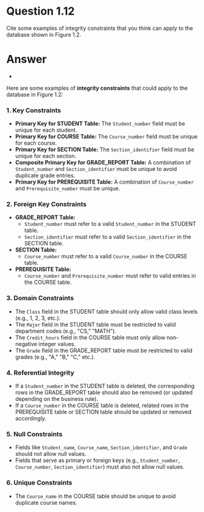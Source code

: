 # Question 1.12 #

Cite some examples of integrity constraints that you think can apply to the
database shown in Figure 1.2.

# Answer #

- 

Here are some examples of **integrity constraints** that could apply to the database in Figure 1.2:

### 1. **Key Constraints**
   - **Primary Key for STUDENT Table:** The `Student_number` field must be unique for each student.
   - **Primary Key for COURSE Table:** The `Course_number` field must be unique for each course.
   - **Primary Key for SECTION Table:** The `Section_identifier` field must be unique for each section.
   - **Composite Primary Key for GRADE_REPORT Table:** A combination of `Student_number` and `Section_identifier` must be unique to avoid duplicate grade entries.
   - **Primary Key for PREREQUISITE Table:** A combination of `Course_number` and `Prerequisite_number` must be unique.

### 2. **Foreign Key Constraints**
   - **GRADE_REPORT Table:**
     - `Student_number` must refer to a valid `Student_number` in the STUDENT table.
     - `Section_identifier` must refer to a valid `Section_identifier` in the SECTION table.
   - **SECTION Table:**
     - `Course_number` must refer to a valid `Course_number` in the COURSE table.
   - **PREREQUISITE Table:**
     - `Course_number` and `Prerequisite_number` must refer to valid entries in the COURSE table.

### 3. **Domain Constraints**
   - The `Class` field in the STUDENT table should only allow valid class levels (e.g., 1, 2, 3, etc.).
   - The `Major` field in the STUDENT table must be restricted to valid department codes (e.g., "CS," "MATH").
   - The `Credit_hours` field in the COURSE table must only allow non-negative integer values.
   - The `Grade` field in the GRADE_REPORT table must be restricted to valid grades (e.g., "A," "B," "C," etc.).

### 4. **Referential Integrity**
   - If a `Student_number` in the STUDENT table is deleted, the corresponding rows in the GRADE_REPORT table should also be removed (or updated depending on the business rule).
   - If a `Course_number` in the COURSE table is deleted, related rows in the PREREQUISITE table or SECTION table should be updated or removed accordingly.

### 5. **Null Constraints**
   - Fields like `Student_name`, `Course_name`, `Section_identifier`, and `Grade` should not allow null values.
   - Fields that serve as primary or foreign keys (e.g., `Student_number`, `Course_number`, `Section_identifier`) must also not allow null values.

### 6. **Unique Constraints**
   - The `Course_name` in the COURSE table should be unique to avoid duplicate course names.

 
